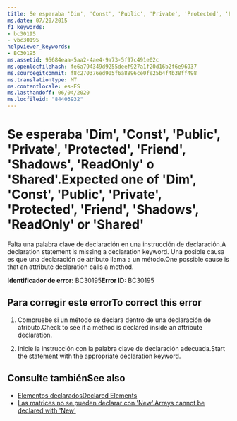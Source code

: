 ```yaml
---
title: Se esperaba 'Dim', 'Const', 'Public', 'Private', 'Protected', 'Friend', 'Shadows', 'ReadOnly' o 'Shared'.
ms.date: 07/20/2015
f1_keywords:
- bc30195
- vbc30195
helpviewer_keywords:
- BC30195
ms.assetid: 95684eaa-5aa2-4ae4-9a73-5f97c491e02c
ms.openlocfilehash: fe6a794349d9255deef927a1f20d16b2f6e96937
ms.sourcegitcommit: f8c270376ed905f6a8896ce0fe25b4f4b38ff498
ms.translationtype: MT
ms.contentlocale: es-ES
ms.lasthandoff: 06/04/2020
ms.locfileid: "84403932"
---
```

# <a name="expected-one-of-dim-const-public-private-protected-friend-shadows-readonly-or-shared"></a><span data-ttu-id="c9a1f-102">Se esperaba 'Dim', 'Const', 'Public', 'Private', 'Protected', 'Friend', 'Shadows', 'ReadOnly' o 'Shared'.</span><span class="sxs-lookup"><span data-stu-id="c9a1f-102">Expected one of 'Dim', 'Const', 'Public', 'Private', 'Protected', 'Friend', 'Shadows', 'ReadOnly' or 'Shared'</span></span>
<span data-ttu-id="c9a1f-103">Falta una palabra clave de declaración en una instrucción de declaración.</span><span class="sxs-lookup"><span data-stu-id="c9a1f-103">A declaration statement is missing a declaration keyword.</span></span> <span data-ttu-id="c9a1f-104">Una posible causa es que una declaración de atributo llama a un método.</span><span class="sxs-lookup"><span data-stu-id="c9a1f-104">One possible cause is that an attribute declaration calls a method.</span></span>  
  
 <span data-ttu-id="c9a1f-105">**Identificador de error:** BC30195</span><span class="sxs-lookup"><span data-stu-id="c9a1f-105">**Error ID:** BC30195</span></span>  
  
## <a name="to-correct-this-error"></a><span data-ttu-id="c9a1f-106">Para corregir este error</span><span class="sxs-lookup"><span data-stu-id="c9a1f-106">To correct this error</span></span>  
  
1. <span data-ttu-id="c9a1f-107">Compruebe si un método se declara dentro de una declaración de atributo.</span><span class="sxs-lookup"><span data-stu-id="c9a1f-107">Check to see if a method is declared inside an attribute declaration.</span></span>  
  
2. <span data-ttu-id="c9a1f-108">Inicie la instrucción con la palabra clave de declaración adecuada.</span><span class="sxs-lookup"><span data-stu-id="c9a1f-108">Start the statement with the appropriate declaration keyword.</span></span>  
  
## <a name="see-also"></a><span data-ttu-id="c9a1f-109">Consulte también</span><span class="sxs-lookup"><span data-stu-id="c9a1f-109">See also</span></span>

- [<span data-ttu-id="c9a1f-110">Elementos declarados</span><span class="sxs-lookup"><span data-stu-id="c9a1f-110">Declared Elements</span></span>](../programming-guide/language-features/declared-elements/index.md)
- [<span data-ttu-id="c9a1f-111">Las matrices no se pueden declarar con 'New'.</span><span class="sxs-lookup"><span data-stu-id="c9a1f-111">Arrays cannot be declared with 'New'</span></span>](bc30053.md)
